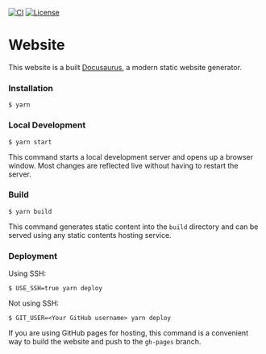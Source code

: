 [![CI](https://github.com/egrosdou01/personal-blog/actions/workflows/deploy.yml/badge.svg)](https://github.com/egrosdou01/personal-blog/actions)
[![License](https://img.shields.io/badge/license-Apache-blue.svg)](LICENSE)

# Website

This website is a built [Docusaurus](https://docusaurus.io/), a modern static website generator.

### Installation

```
$ yarn
```

### Local Development

```
$ yarn start
```

This command starts a local development server and opens up a browser window. Most changes are reflected live without having to restart the server.

### Build

```
$ yarn build
```

This command generates static content into the `build` directory and can be served using any static contents hosting service.

### Deployment

Using SSH:

```
$ USE_SSH=true yarn deploy
```

Not using SSH:

```
$ GIT_USER=<Your GitHub username> yarn deploy
```

If you are using GitHub pages for hosting, this command is a convenient way to build the website and push to the `gh-pages` branch.
